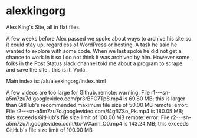 # alexkingorg
Alex King's Site, all in flat files.

A few weeks before Alex passed we spoke about ways to archive his site so it could stay up, regardless of WordPress or hosting. A task he said he wanted to explore with some code. When we last spoke he did not get a chance to work in it so I do not think it was archived by him. However some folks in the Post Status slack channel told me about a program to scrape and save the site.. this is it. Voila.

Main index is: /ak/alexkingorg/index.html

A few videos are too large for Github.
remote: warning: File r1---sn-a5m7zu7d.googlevideo.com/pr3rBFC7Tp8.mp4 is 69.80 MB; this is larger than GitHub's recommended maximum file size of 50.00 MB
remote: error: File r2---sn-a5m7zu7d.googlevideo.com/f4gfIZSo_Pk.mp4 is 180.05 MB; this exceeds GitHub's file size limit of 100.00 MB
remote: error: File r2---sn-a5m7zu7l.googlevideo.com/6x-WXann_O0.mp4 is 143.24 MB; this exceeds GitHub's file size limit of 100.00 MB
